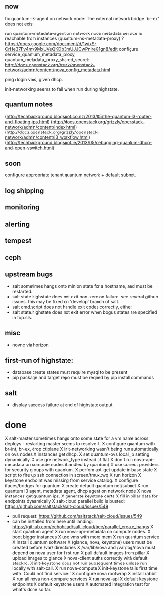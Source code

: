 ## now

fix quantum-l3-agent on network node: The external network bridge 'br-ex' does not exist

run quantum-metadata-agent on network node
metadata service is reachable from instances
(quantum-ns-metadata-proxy) ?
  https://docs.google.com/document/d/1wixS-CrHe37Fv4my9MxUVeQKDb3mUJJCwPnireQ1gn8/edit
configure service_quantum_metadata_proxy, quantum_metadata_proxy_shared_secret:
  http://docs.openstack.org/trunk/openstack-network/admin/content/nova_config_metadata.html

ping+login vms, given dhcp.

init-networking seems to fail when run during highstate.

## quantum notes

(http://techbackground.blogspot.co.nz/2013/05/the-quantum-l3-router-and-floating-ips.html)
(http://docs.openstack.org/grizzly/openstack-network/admin/content/index.html)
(http://docs.openstack.org/grizzly/openstack-network/admin/content/l3_workflow.html)
(http://techbackground.blogspot.ie/2013/05/debugging-quantum-dhcp-and-open-vswitch.html)

## soon

configure appropriate tenant quantum network + default subnet.

## log shipping

## monitoring

## alerting

## tempest

## ceph

## upstream bugs

* salt sometimes hangs onto minion state for a hostname, and must be restarted.
* salt state.highstate does not exit non-zero on failure.  see several github issues. this may be fixed on 'develop' branch of salt.
* salt cmd.script does not handle exit codes correctly, either.
* salt state.highstate does not exit error when bogus states are specified in top.sls.

## misc

* novnc via horizon

## first-run of highstate:

* database create states must require mysql to be present
* pip package and target repo must be reqired by pip install commands

## salt

* display success failure at end of highstate output


# done

X salt-master sometimes hangs onto some state for a vm name across deploys - restarting master seems to resolve it.
X configure quantum with br-int, br-ex, drop ctlplane
X init-networking wasn't being run automatically on ovs nodes
X instances get dhcp.
X set quantum-ovs local_ip setting dynamically.
X use gre network_type instead of flat
X don't run nova-api-metadata on compute nodes (handled by quantum)
X use correct providers for security groups with quantum.
X perfom apt-get update in base state
X script to fire up ssh connection in screen/tmux.:wq
X run horizon
X keystone endpoint was missing from service catalog.
X configure ifaces/bridges for quantum
X create default quantum net/subnet
X run quantum l3 agent, metadata agent, dhcp agent on network node
X nova instances get quantum ips.
X generate keystone certs
X fill in pillar data for endpoints dynamically
X salt-cloud parallel build is busted: https://github.com/saltstack/salt-cloud/issues/549
  - pull request: https://github.com/saltstack/salt-cloud/issues/549
  - can be installed from here until landing:
      https://github.com/echohead/salt-cloud/tree/parallel_create_hangs
X start quantum agent
X run nova-api-metadata on compute nodes.
X boot bigger instances
X use vms with more mem
X run quantum service
X install quantum software
X (glance, nova, keystone) users must be created before /var/ directories
X /var/lib/nova and /var/log/nova must depend on nova user for first run
X pull default images from pillar
X upload images to glance
X nova-client auths correctly with default stackrc.
X init-keystone does not run subsequent times unless run locally with salt-call.
X run nova-compute
X init-keystone fails first time with 'Could not find service:'
X configure nova rootwrap
X install rabbit
X run all nova non-compute services
X run nova-api
X default keystone endpoints
X default keystone users
X automated integration test for what's done so far.

